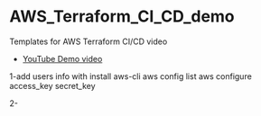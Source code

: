 # AWS_Terraform_CI_CD_demo
Templates for AWS Terraform CI/CD video

- [YouTube Demo video](https://www.youtube.com/watch?v=scecLqTeP3k)

1-add users info with 
install aws-cli 
aws config list
aws configure
access_key
secret_key

2-
